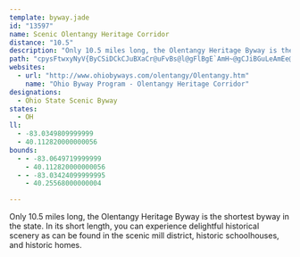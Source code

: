 ```yaml
---
template: byway.jade
id: "13597"
name: Scenic Olentangy Heritage Corridor
distance: "10.5"
description: "Only 10.5 miles long, the Olentangy Heritage Byway is the shortest byway in the state. In its short length, you can experience delightful historical scenery as can be found in the scenic mill district, historic schoolhouses, and historic homes."
path: "cpysFtwxyNyV{ByCSiDCkCJuBXaCr@uFvBs@l@gFlBgE`AmH~@gCJiBGuLeAmEe@{Ck@mDUaCLyUtDcCl@sFvBeObGy@h@{D`Bgb@tPeLdFaFfCyOlDiIdAwCRyMZaJBoGQySuDoLyCoKsBuADcPfCqAXmAd@_Q|KsRdGyFrBsN`GiBdA}BrBeAf@oMpBcA^iCfBu@Xsh@zAgE|@aI~BmHzCuk@tWiCtAiDxCwBvAkOzGwHdCmFlA{Df@kAGcAWsFmCyA_@}BEwJdAmAd@yBlAqHrFgDzBcAb@oEbAsABcEe@kOe@qFDsAY_T{ImBe@aFQaKcA{BBuDXiFHsCIgJu@wBk@}KmFcA[sE_A}BYsP_@yBFyAl@yFrFgC~AmDtCsAp@oFfBaBJmEB"
websites: 
  - url: "http://www.ohiobyways.com/olentangy/Olentangy.htm"
    name: "Ohio Byway Program - Olentangy Heritage Corridor"
designations: 
  - Ohio State Scenic Byway
states: 
  - OH
ll: 
  - -83.0349809999999
  - 40.112820000000056
bounds: 
  - - -83.0649719999999
    - 40.112820000000056
  - - -83.03424099999995
    - 40.25568000000004

---
```


Only 10.5 miles long, the Olentangy Heritage Byway is the shortest byway in the state. In its short length, you can experience delightful historical scenery as can be found in the scenic mill district, historic schoolhouses, and historic homes.